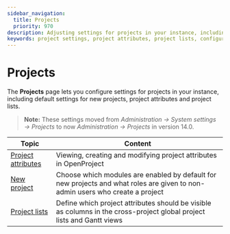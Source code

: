 ```yaml
---
sidebar_navigation:
  title: Projects
  priority: 970
description: Adjusting settings for projects in your instance, including defaults for new projects, project attributes and project lists.
keywords: project settings, project attributes, project lists, configuration, new projects
---
```

# Projects

The **Projects** page lets you configure settings for projects in your instance, including default settings for new projects, project attributes and project lists.

>**Note:** These settings moved from *Administration → System settings → Projects* to now *Administration → Projects* in version 14.0.

| Topic                                    | Content                                                      |
| ---------------------------------------- | ------------------------------------------------------------ |
| [Project attributes](project-attributes) | Viewing, creating and modifying project attributes in OpenProject |
| [New project](new-project)               | Choose which modules are enabled by default for new projects and what roles are given to non-admin users who create a project |
| [Project lists](project-lists)           | Define which project attributes should be visible as columns in the cross-project global project lists and Gantt views |
